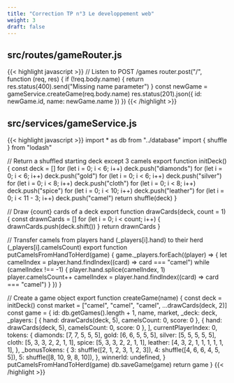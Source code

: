 ```yaml
---
title: "Correction TP n°3 Le developpement web"
weight: 3
draft: false
---
```


## src/routes/gameRouter.js

{{< highlight javascript >}}
// Listen to POST /games
router.post("/", function (req, res) {
  if (!req.body.name) {
    return res.status(400).send("Missing name parameter")
  }
  const newGame = gameService.createGame(req.body.name)
  res.status(201).json({ id: newGame.id, name: newGame.name })
})
{{< /highlight >}}

## src/services/gameService.js

{{< highlight javascript >}}
import * as db from "../database"
import { shuffle } from "lodash"

// Return a shuffled starting deck except 3 camels
export function initDeck() {
  const deck = []
  for (let i = 0; i < 6; i++) deck.push("diamonds")
  for (let i = 0; i < 6; i++) deck.push("gold")
  for (let i = 0; i < 6; i++) deck.push("silver")
  for (let i = 0; i < 8; i++) deck.push("cloth")
  for (let i = 0; i < 8; i++) deck.push("spice")
  for (let i = 0; i < 10; i++) deck.push("leather")
  for (let i = 0; i < 11 - 3; i++) deck.push("camel")
  return shuffle(deck)
}

// Draw {count} cards of a deck
export function drawCards(deck, count = 1) {
  const drawnCards = []
  for (let i = 0; i < count; i++) {
    drawnCards.push(deck.shift())
  }
  return drawnCards
}

// Transfer camels from players hand (_players[i].hand) to their herd (_players[i].camelsCount)
export function putCamelsFromHandToHerd(game) {
  game._players.forEach((player) => {
    let camelIndex = player.hand.findIndex((card) => card === "camel")
    while (camelIndex !== -1) {
      player.hand.splice(camelIndex, 1)
      player.camelsCount++
      camelIndex = player.hand.findIndex((card) => card === "camel")
    }
  })
}

// Create a game object
export function createGame(name) {
  const deck = initDeck()
  const market = ["camel", "camel", "camel", ...drawCards(deck, 2)]
  const game = {
    id: db.getGames().length + 1,
    name,
    market,
    _deck: deck,
    _players: [
      { hand: drawCards(deck, 5), camelsCount: 0, score: 0 },
      { hand: drawCards(deck, 5), camelsCount: 0, score: 0 },
    ],
    currentPlayerIndex: 0,
    tokens: {
      diamonds: [7, 7, 5, 5, 5],
      gold: [6, 6, 5, 5, 5],
      silver: [5, 5, 5, 5, 5],
      cloth: [5, 3, 3, 2, 2, 1, 1],
      spice: [5, 3, 3, 2, 2, 1, 1],
      leather: [4, 3, 2, 1, 1, 1, 1, 1, 1],
    },
    _bonusTokens: {
      3: shuffle([2, 1, 2, 3, 1, 2, 3]),
      4: shuffle([4, 6, 6, 4, 5, 5]),
      5: shuffle([8, 10, 9, 8, 10]),
    },
     winnerId: undefined,
  }
  putCamelsFromHandToHerd(game)
  db.saveGame(game)
  return game
}
{{< /highlight >}}

